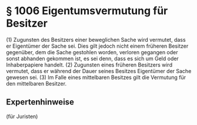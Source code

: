 # § 1006 Eigentumsvermutung für Besitzer
(1) Zugunsten des Besitzers einer beweglichen Sache wird vermutet, dass er Eigentümer der Sache sei. Dies gilt jedoch nicht einem früheren Besitzer gegenüber, dem die Sache gestohlen worden, verloren gegangen oder sonst abhanden gekommen ist, es sei denn, dass es sich um Geld oder Inhaberpapiere handelt.
(2) Zugunsten eines früheren Besitzers wird vermutet, dass er während der Dauer seines Besitzes Eigentümer der Sache gewesen sei.
(3) Im Falle eines mittelbaren Besitzes gilt die Vermutung für den mittelbaren Besitzer.
## Expertenhinweise
(für Juristen)